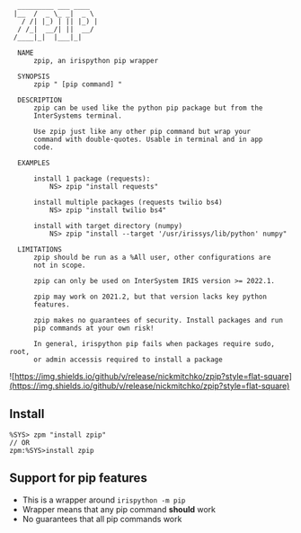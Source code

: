 ```
  _________ ___ ____  
 |__  /  _ \_ _|  _ \ 
   / /| |_) | || |_) |  
  / /_|  __/| ||  __/ 
 /____|_|  |___|_|    

  NAME
      zpip, an irispython pip wrapper

  SYNOPSIS
      zpip " [pip command] "

  DESCRIPTION
      zpip can be used like the python pip package but from the
      InterSystems terminal. 
      
      Use zpip just like any other pip command but wrap your 
      command with double-quotes. Usable in terminal and in app
      code.

  EXAMPLES
      
      install 1 package (requests): 
          NS> zpip "install requests"
      
      install multiple packages (requests twilio bs4)
          NS> zpip "install twilio bs4"
      
      install with target directory (numpy)
          NS> zpip "install --target '/usr/irissys/lib/python' numpy"

  LIMITATIONS
      zpip should be run as a %All user, other configurations are
      not in scope.

      zpip can only be used on InterSystem IRIS version >= 2022.1.

      zpip may work on 2021.2, but that version lacks key python
      features.

      zpip makes no guarantees of security. Install packages and run
      pip commands at your own risk!

      In general, irispython pip fails when packages require sudo, root, 
      or admin accessis required to install a package
```

![https://img.shields.io/github/v/release/nickmitchko/zpip?style=flat-square](https://img.shields.io/github/v/release/nickmitchko/zpip?style=flat-square)

## Install

```
%SYS> zpm "install zpip"
// OR
zpm:%SYS>install zpip
```

## Support for pip features

* This is a wrapper around `irispython -m pip`
* Wrapper means that any pip command **should** work
* No guarantees that all pip commands work
